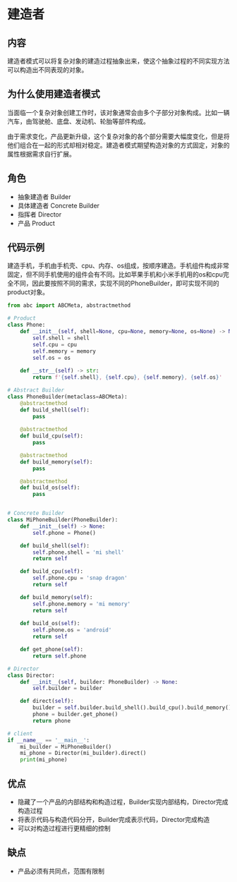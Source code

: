 # 建造者

## 内容
建造者模式可以将复杂对象的建造过程抽象出来，使这个抽象过程的不同实现方法可以构造出不同表现的对象。

## 为什么使用建造者模式
当面临一个复杂对象创建工作时，该对象通常会由多个子部分对象构成。比如一辆汽车，由驾驶舱、底盘、发动机、轮胎等部件构成。

由于需求变化，产品更新升级，这个复杂对象的各个部分需要大幅度变化，但是将他们组合在一起的形式却相对稳定。建造者模式期望构造对象的方式固定，对象的属性根据需求自行扩展。

## 角色
- 抽象建造者 Builder
- 具体建造者 Concrete Builder
- 指挥者 Director
- 产品 Product

## 代码示例
建造手机，手机由手机壳、cpu、内存、os组成，按顺序建造。手机组件构成非常固定，但不同手机使用的组件会有不同。比如苹果手机和小米手机用的os和cpu完全不同，因此要按照不同的需求，实现不同的PhoneBuilder，即可实现不同的product对象。

```python
from abc import ABCMeta, abstractmethod

# Product
class Phone:
    def __init__(self, shell=None, cpu=None, memory=None, os=None) -> None:
        self.shell = shell
        self.cpu = cpu
        self.memory = memory
        self.os = os
    
    def __str__(self) -> str:
        return f'{self.shell}, {self.cpu}, {self.memory}, {self.os}'

# Abstract Builder
class PhoneBuilder(metaclass=ABCMeta):
    @abstractmethod
    def build_shell(self):
        pass
    
    @abstractmethod
    def build_cpu(self):
        pass

    @abstractmethod
    def build_memory(self):
        pass

    @abstractmethod
    def build_os(self):
        pass


# Concrete Builder
class MiPhoneBuilder(PhoneBuilder):
    def __init__(self) -> None:
        self.phone = Phone()

    def build_shell(self):
        self.phone.shell = 'mi shell'
        return self

    def build_cpu(self):
        self.phone.cpu = 'snap dragon'
        return self

    def build_memory(self):
        self.phone.memory = 'mi memory'
        return self
    
    def build_os(self):
        self.phone.os = 'android'
        return self

    def get_phone(self):
        return self.phone

# Director
class Director:
    def __init__(self, builder: PhoneBuilder) -> None:
        self.builder = builder

    def direct(self):
        builder = self.builder.build_shell().build_cpu().build_memory().build_os()
        phone = builder.get_phone()
        return phone

# client
if __name__ == '__main__':
    mi_builder = MiPhoneBuilder()
    mi_phone = Director(mi_builder).direct()
    print(mi_phone)
```

## 优点
- 隐藏了一个产品的内部结构和构造过程，Builder实现内部结构，Director完成构造过程
- 将表示代码与构造代码分开，Builder完成表示代码，Director完成构造
- 可以对构造过程进行更精细的控制

## 缺点
- 产品必须有共同点，范围有限制